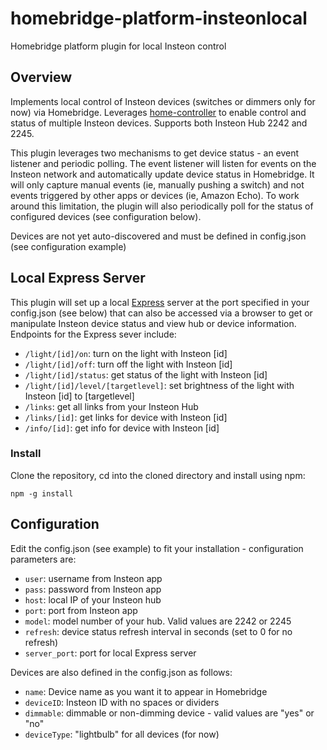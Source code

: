 # homebridge-platform-insteonlocal
Homebridge platform plugin for local Insteon control

Overview
--------
Implements local control of Insteon devices (switches or dimmers only for now) via Homebridge. Leverages [home-controller](https://github.com/automategreen/home-controller) to enable control and status of multiple Insteon devices.  Supports both Insteon Hub 2242 and 2245.

This plugin leverages two mechanisms to get device status - an event listener and periodic polling.  The event listener will listen for events on the Insteon network and automatically update device status in Homebridge.  It will only capture manual events (ie, manually pushing a switch) and not events triggered by other apps or devices (ie, Amazon Echo).  To work around this limitation, the plugin will also periodically poll for the status of configured devices (see configuration below).

Devices are not yet auto-discovered and must be defined in config.json (see configuration example)

Local Express Server
--------------------
This plugin will set up a local [Express](https://expressjs.com) server at the port specified in your config.json (see below) that can also be accessed via a browser to get or manipulate Insteon device status and view hub or device information. Endpoints for the Express sever include:

 - `/light/[id]/on`:  turn on the light with Insteon [id]
 - `/light/[id]/off`:  turn off the light with Insteon [id]
 - `/light/[id]/status`:  get status of the light with Insteon [id]
 - `/light/[id]/level/[targetlevel]`:  set brightness of the light with Insteon [id] to [targetlevel]
 - `/links`:  get all links from your Insteon Hub
 - `/links/[id]`:  get links for device with Insteon [id]
 - `/info/[id]`:  get info for device with Insteon [id]

### Install

Clone the repository, cd into the cloned directory and install using npm:

`npm -g install`

Configuration
-------------
Edit the config.json (see example) to fit your installation - configuration parameters are:
  - `user`:  username from Insteon app
  - `pass`:  password from Insteon app
  - `host`:  local IP of your Insteon hub
  - `port`:  port from Insteon app
  - `model`: model number of your hub.  Valid values are 2242 or 2245
  - `refresh`: device status refresh interval in seconds (set to 0 for no refresh)
  - `server_port`: port for local Express server

Devices are also defined in the config.json as follows:
  - `name`:  Device name as you want it to appear in Homebridge
  - `deviceID`:  Insteon ID with no spaces or dividers
  - `dimmable`:  dimmable or non-dimming device - valid values are "yes" or "no"
  - `deviceType`:  "lightbulb" for all devices (for now)
